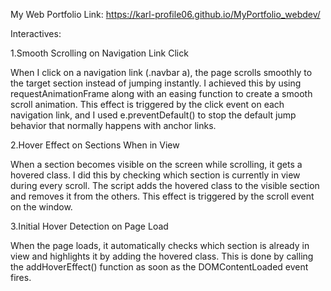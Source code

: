 My Web Portfolio Link: https://karl-profile06.github.io/MyPortfolio_webdev/

Interactives:

1.Smooth Scrolling on Navigation Link Click

When I click on a navigation link (.navbar a), the page scrolls smoothly to the target section instead of jumping instantly. I achieved this by using requestAnimationFrame along with an easing function to create a smooth scroll animation. This effect is triggered by the click event on each navigation link, and I used e.preventDefault() to stop the default jump behavior that normally happens with anchor links.

2.Hover Effect on Sections When in View

When a section becomes visible on the screen while scrolling, it gets a hovered class. I did this by checking which section is currently in view during every scroll. The script adds the hovered class to the visible section and removes it from the others. This effect is triggered by the scroll event on the window.

3.Initial Hover Detection on Page Load

When the page loads, it automatically checks which section is already in view and highlights it by adding the hovered class. This is done by calling the addHoverEffect() function as soon as the DOMContentLoaded event fires.
